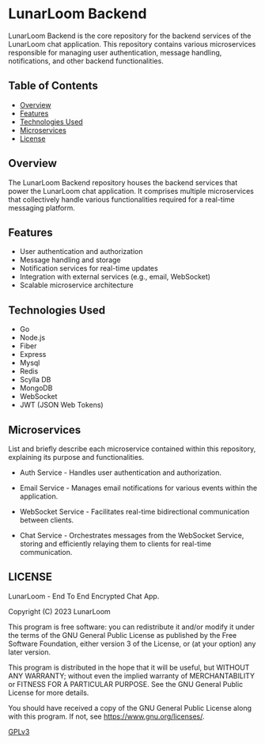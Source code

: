 # LunarLoom Backend

LunarLoom Backend is the core repository for the backend services of the LunarLoom chat application. This repository contains various microservices responsible for managing user authentication, message handling, notifications, and other backend functionalities.

## Table of Contents
- [Overview](#overview)
- [Features](#features)
- [Technologies Used](#technologies-used)
- [Microservices](#microservices)
- [License](#license)

## Overview

The LunarLoom Backend repository houses the backend services that power the LunarLoom chat application. It comprises multiple microservices that collectively handle various functionalities required for a real-time messaging platform.

## Features

* User authentication and authorization
* Message handling and storage
* Notification services for real-time updates
* Integration with external services (e.g., email, WebSocket)
* Scalable microservice architecture

## Technologies Used

* Go
* Node.js
* Fiber
* Express
* Mysql
* Redis
* Scylla DB
* MongoDB
* WebSocket
* JWT (JSON Web Tokens)

## Microservices

List and briefly describe each microservice contained within this repository, explaining its purpose and functionalities.

* Auth Service - Handles user authentication and authorization.
  
* Email Service - Manages email notifications for various events within the application.
  
* WebSocket Service - Facilitates real-time bidirectional communication between clients.

* Chat Service - Orchestrates messages from the WebSocket Service, storing and efficiently relaying them to clients for real-time communication.

## LICENSE

LunarLoom - End To End Encrypted Chat App.

Copyright (C) 2023  LunarLoom

This program is free software: you can redistribute it and/or modify
it under the terms of the GNU General Public License as published by
the Free Software Foundation, either version 3 of the License, or
(at your option) any later version.

This program is distributed in the hope that it will be useful,
but WITHOUT ANY WARRANTY; without even the implied warranty of
MERCHANTABILITY or FITNESS FOR A PARTICULAR PURPOSE.  See the
GNU General Public License for more details.

You should have received a copy of the GNU General Public License
along with this program.  If not, see <https://www.gnu.org/licenses/>.

[GPLv3](LICENSE)
